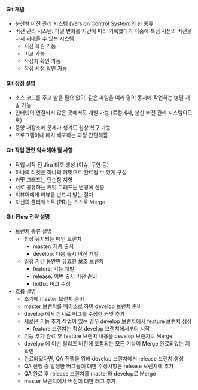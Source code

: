 #### Git 개념

- 분산형 버전 관리 시스템 (Version Control System)의 한 종류
- 버전 관리 시스템: 파일 변화를 시간에 따라 기록했다가 나중에 특정 시점의 버전을 다시 꺼내올 수 있는 시스템
  - 시점 복원 가능
  - 비교 가능
  - 작성자 확인 가능
  - 작성 시점 확인 가능

#### Git 장점 설명

- 소스 코드를 주고 받을 필요 없이, 같은 파일을 여러 명이 동시에 작업하는 병렬 개발 가능
- 인터넷이 연결되지 않은 곳에서도 개발 가능 (로컬에서, 분산 버전 관리 시스템이므로)
- 중앙 저장소에 문제가 생겨도 원상 복구 가능
- 프로그램이나 패치 배포하는 과정 간단해짐

#### Git 작업 관련 약속해야 될 사항

- 작업 시작 전 Jira 티켓 생성 (이슈, 구현 등)
- 하나의 티켓은 하나의 커밋으로 완료될 수 있게 구성
- 커밋 그래프는 단순함 지향
- 서로 공유하는 커밋 그래프는 변경에 신중
- 리뷰어에게 리뷰를 반드시 받는 절차
- 자신의 풀리퀘스트 (PR)는 스스로 Merge

#### Git-Flow 전략 설명

- 브랜치 종류 설명
  - 항상 유지되는 메인 브랜치
    - master: 제품 출시
    - develop: 다음 출시 버전 개발
  - 일정 기간 동안만 유효한 보조 브랜치
    - feature: 기능 개발
    - release: 이번 출시 버전 준비
    - hotfix: 버그 수정
- 흐름 설명
  - 초기에 master 브랜치 준비
  - master 브랜치를 베이스로 하여 develop 브랜치 준비
  - develop 에서 상시로 버그를 수정한 커밋 추가
  - 새로운 기능 추가 작업이 있는 경우 develop 브랜치에서 feature 브랜치 생성
    - feature 브랜치는 항상 develop 브랜치에서부터 시작
  - 기능 추가 완료 후 feature 브랜치 내용을 develop 브랜치로 Merge
  - develop 에 이번 릴리즈 버전에 포함되는 모든 기능이 Merge 완료되었는 지 확인
  - 완료되었다면, QA 진행을 위해 develop 브랜치에서 release 브랜치 생성
  - QA 진행 중 발생한 버그들에 대한 수정사항은 release 브랜치에 추가
  - QA 완료 후 release 브랜치를 master와 develop로 Merge
  - master 브랜치에서 버전에 대한 태그 추가
